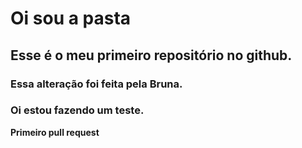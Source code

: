 # Oi sou a pasta
## Esse é o meu primeiro repositório no github.
### Essa alteração foi feita pela Bruna.
### Oi estou fazendo um teste.
**Primeiro pull request**